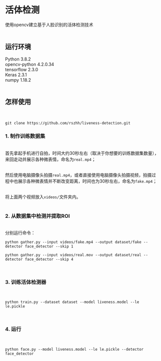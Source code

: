 # 活体检测

使用opencv建立基于人脸识别的活体检测技术 <br><br>

## 运行环境

Python 3.8.2 <br>
opencv-python 4.2.0.34 <br>
tensorflow 2.3.0 <br>
Keras 2.3.1 <br>
numpy 1.18.2 <br><br>

## 怎样使用
<br>

```text
git clone https://github.com/rszhh/liveness-detection.git
```


### 1. 制作训练数据集

<br>首先拿起手机进行自拍，时间大约30秒左右（取决于你想要的训练数据集数量），来回走动并展示各种微表情，命名为`real.mp4`；<br><br>

然后使用电脑摄像头拍摄`real.mp4`，或者直接使用电脑摄像头拍摄视频，拍摄过程中也展示各种微表情并不断改变距离，时间也为30秒左右，命名为`fake.mp4`；<br><br>

将上面两个视频放入`videos/`文件夹内。<br><br>

### 2. 从数据集中检测并提取ROI

<br>分别运行命令：
<br>
```
python gather.py --input videos/fake.mp4 --output dataset/fake --detector face_detector --skip 1
```

```
python gather.py --input videos/real.mov --output dataset/real --detector face_detector --skip 4
```

<br>

### 3. 训练活体检测器

<br>

```
python train.py --dataset dataset --model liveness.model --le le.pickle

```

<br>

### 4. 运行

<br>

```
python face.py --model liveness.model --le le.pickle --detector face_detector
```

<br><br>
